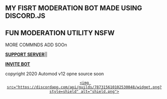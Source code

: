 ## MY FISRT MODERATION BOT MADE USING DISCORD.JS 

## FUN MODERATION UTILITY NSFW 

MORE COMMNDS ADD SOOn 

**[SUPPORT SERVER](https://discord.gg/RJ2SRN2cVu)**||

**[INVITE BOT](https://discord.com/api/oauth2/authorize?client_id=744597377406599188&permissions=8&scope=bot)**

copyright 2020 Automod v12 opne source soon


<div align=center>

  <a href="https://discord.gg/pnYVdut">

    <img src="https://discordapp.com/api/guilds/787315610102530048/widget.png?style=shield" alt="shield.png">

  </a>
